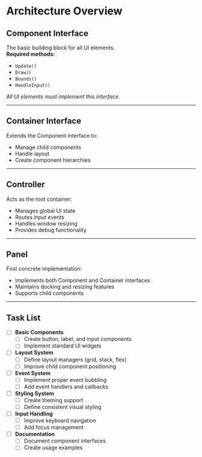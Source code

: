 # Architecture Overview

## Component Interface
The basic building block for all UI elements.  
**Required methods:**
- `Update()`
- `Draw()`
- `Bounds()`
- `HandleInput()`

_All UI elements must implement this interface._

---

## Container Interface
Extends the Component interface to:
- Manage child components
- Handle layout
- Create component hierarchies

---

## Controller
Acts as the root container:
- Manages global UI state
- Routes input events
- Handles window resizing
- Provides debug functionality

---

## Panel
First concrete implementation:
- Implements both Component and Container interfaces
- Maintains docking and resizing features
- Supports child components

---

## Task List

- [ ] **Basic Components**
    - [ ] Create button, label, and input components
    - [ ] Implement standard UI widgets
- [ ] **Layout System**
    - [ ] Define layout managers (grid, stack, flex)
    - [ ] Improve child component positioning
- [ ] **Event System**
    - [ ] Implement proper event bubbling
    - [ ] Add event handlers and callbacks
- [ ] **Styling System**
    - [ ] Create theming support
    - [ ] Define consistent visual styling
- [ ] **Input Handling**
    - [ ] Improve keyboard navigation
    - [ ] Add focus management
- [ ] **Documentation**
    - [ ] Document component interfaces
    - [ ] Create usage examples
